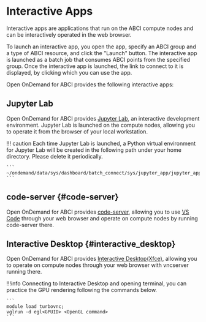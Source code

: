 # Interactive Apps

Interactive apps are applications that run on the ABCI compute nodes and can be interactively operated in the web browser.

To launch an interactive app, you open the app, specify an ABCI group and a type of ABCI resource, and click the "Launch" button.
The interactive app is launched as a batch job that consumes ABCI points from the specified group.
Once the interactive app is launched, the link to connect to it is displayed, by clicking which you can use the app.

Open OnDemand for ABCI provides the following interactive apps:

## Jupyter Lab

Open OnDemand for ABCI provides [Jupyter Lab](https://jupyter.org/), an interactive development environment.
Jupyter Lab is launched on the compute nodes, allowing you to operate it from the browser of your local workstation.

!!! caution
    Each time Jupyter Lab is launched, a Python virtual environment for Jupyter Lab will be created in the following path under your home directory. Please delete it periodically.

    ```
    ~/ondemand/data/sys/dashboard/batch_connect/sys/jupyter_app/jupyter_app/output/
    ```

## code-server {#code-server}

Open OnDemand for ABCI provides [code-server](https://github.com/coder/code-server), allowing you to use [VS Code](https://github.com/Microsoft/vscode) through your web browser and operate on compute nodes by running code-server there.

## Interactive Desktop {#interactive_desktop}

Open OnDemand for ABCI provides [Interactive Desktop(Xfce)](https://www.xfce.org/?lang=en), allowing you to operate on compute nodes through your web browser with vncserver running there.

!!!info
    Connecting to Interactive Desktop and opening terminal, you can practice the GPU rendering following the commands below.

    ```
    module load turbovnc;
    vglrun -d egl<GPUID> <OpenGL command>
    ```


